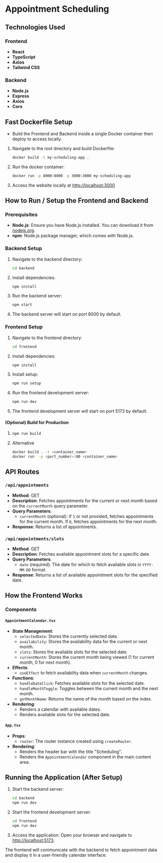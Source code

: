 # Appointment Scheduling

## Technologies Used

### Frontend

- **React**
- **TypeScript**
- **Axios**
- **Tailwind CSS**

### Backend

- **Node.js**
- **Express**
- **Axios**
- **Cors**

## Fast Dockerfile Setup

- Build the Frontend and Backend inside a single Docker container then deploy to access locally.

1. Navigate to the root directory and build Dockerfile:
   ```sh
   docker build -t my-scheduling-app .
   ```
2. Run the docker container:
   ```sh
   docker run -p 8000:8000 -p 3000:3000 my-scheduling-app
   ```
3. Access the website locally at [http://localhost:3000](http://localhost:3000)

## How to Run / Setup the Frontend and Backend

### Prerequisites

- **Node.js**: Ensure you have Node.js installed. You can download it from [nodejs.org](https://nodejs.org).
- **npm**: Node.js package manager, which comes with Node.js.

### Backend Setup

1. Navigate to the backend directory:
   ```sh
   cd backend
   ```
2. Install dependencies:
   ```sh
   npm install
   ```
3. Run the backend server:
   ```sh
   npm start
   ```
4. The backend server will start on port 8000 by default.

### Frontend Setup

1. Navigate to the frontend directory:
   ```sh
   cd frontend
   ```
2. Install dependencies:
   ```sh
   npm install
   ```
3. Install setup:
   ```sh
   npm run setup
   ```
4. Run the frontend development server:
   ```sh
   npm run dev
   ```
5. The frontend development server will start on port 5173 by default.

#### (Optional) Build for Production

1.  ```sh
    npm run build
    ```

1.  Alternative
    ```sh
    docker build . -t <container_name>
    docker run  -p <port_number>:80 <container_name>
    ```

## API Routes

### `/api/appointments`

- **Method**: GET
- **Description**: Fetches appointments for the current or next month based on the `currentMonth` query parameter.
- **Query Parameters**:
  - `currentMonth` (optional): If `1` or not provided, fetches appointments for the current month. If `0`, fetches appointments for the next month.
- **Response**: Returns a list of appointments.

### `/api/appointments/slots`

- **Method**: GET
- **Description**: Fetches available appointment slots for a specific date.
- **Query Parameters**:
  - `date` (required): The date for which to fetch available slots in `YYYY-MM-DD` format.
- **Response**: Returns a list of available appointment slots for the specified date.

## How the Frontend Works

### Components

#### `AppointmentCalendar.tsx`

- **State Management**:
  - `selectedDate`: Stores the currently selected date.
  - `availability`: Stores the availability data for the current or next month.
  - `slots`: Stores the available slots for the selected date.
  - `currentMonth`: Stores the current month being viewed (1 for current month, 0 for next month).
- **Effects**:
  - `useEffect` to fetch availability data when `currentMonth` changes.
- **Functions**:
  - `handleDateClick`: Fetches available slots for the selected date.
  - `handleMonthToggle`: Toggles between the current month and the next month.
  - `getMonthName`: Returns the name of the month based on the index.
- **Rendering**:
  - Renders a calendar with available dates.
  - Renders available slots for the selected date.

#### `App.tsx`

- **Props**:
  - `router`: The router instance created using `createRouter`.
- **Rendering**:
  - Renders the header bar with the title "Scheduling".
  - Renders the `AppointmentCalendar` component in the main content area.

## Running the Application (After Setup)

1. Start the backend server:
   ```sh
   cd backend
   npm run dev
   ```
2. Start the frontend development server:
   ```sh
   cd frontend
   npm run dev
   ```
3. Access the application: Open your browser and navigate to [http://localhost:5173](http://localhost:5173).

The frontend will communicate with the backend to fetch appointment data and display it in a user-friendly calendar interface.
